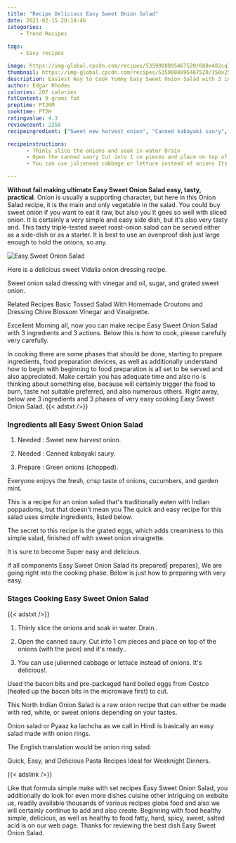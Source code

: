 ```yaml
---
title: "Recipe Delicious Easy Sweet Onion Salad"
date: 2021-02-15 20:14:46
categories:
    - Trend Recipes
    
tags:
    - Easy recipes

image: https://img-global.cpcdn.com/recipes/5359008895467520/680x482cq70/easy-sweet-onion-salad-recipe-main-photo.jpg
thumbnail: https://img-global.cpcdn.com/recipes/5359008895467520/350x250cq70/easy-sweet-onion-salad-recipe-main-photo.jpg
description: Easiest Way to Cook Yummy Easy Sweet Onion Salad with 3 ingredients and 3 stages of easy cooking.
author: Edgar Rhodes
calories: 207 calories
fatContent: 9 grams fat
preptime: PT26M
cooktime: PT2H
ratingvalue: 4.3
reviewcount: 2258
recipeingredient: ["Sweet new harvest onion", "Canned kabayaki saury", "Green onions chopped"]

recipeinstructions: 
      - Thinly slice the onions and soak in water Drain 
      - Open the canned saury Cut into 1 cm pieces and place on top of the onions with the juice and its ready 
      - You can use julienned cabbage or lettuce instead of onions Its delicious

---
```




**Without fail making ultimate Easy Sweet Onion Salad easy, tasty, practical**. Onion is usually a supporting character, but here in this Onion Salad recipe, it is the main and only vegetable in the salad. You could buy sweet onion if you want to eat it raw, but also you It goes so well with sliced onion. It is certainly a very simple and easy side dish, but it&#39;s also very tasty and. This tasty triple-tested sweet roast-onion salad can be served either as a side-dish or as a starter. It is best to use an ovenproof dish just large enough to hold the onions, so any.


![Easy Sweet Onion Salad](https://img-global.cpcdn.com/recipes/5359008895467520/680x482cq70/easy-sweet-onion-salad-recipe-main-photo.jpg "Easy Sweet Onion Salad")



Here is a delicious sweet Vidalia onion dressing recipe.

Sweet onion salad dressing with vinegar and oil, sugar, and grated sweet onion.

Related Recipes Basic Tossed Salad With Homemade Croutons and Dressing Chive Blossom Vinegar and Vinaigrette.


Excellent Morning all, now you can make recipe Easy Sweet Onion Salad with 3 ingredients and 3 actions. Below this is how to cook, please carefully very carefully.

In cooking there are some phases that should be done, starting to prepare ingredients, food preparation devices, as well as additionally understand how to begin with beginning to food preparation is all set to be served and also appreciated. Make certain you has adequate time and also no is thinking about something else, because will certainly trigger the food to burn, taste not suitable preferred, and also numerous others. Right away, below are 3 ingredients and 3 phases of very easy cooking Easy Sweet Onion Salad.
{{< adstxt />}}

### Ingredients all Easy Sweet Onion Salad


1. Needed  : Sweet new harvest onion.

1. Needed  : Canned kabayaki saury.

1. Prepare  : Green onions (chopped).


Everyone enjoys the fresh, crisp taste of onions, cucumbers, and garden mint.

This is a recipe for an onion salad that&#39;s traditionally eaten with Indian poppadoms, but that doesn&#39;t mean you The quick and easy recipe for this salad uses simple ingredients, listed below.

The secret to this recipe is the grated eggs, which adds creaminess to this simple salad, finished off with sweet onion vinaigrette.

It is sure to become Super easy and delicious.


If all components Easy Sweet Onion Salad its prepared| prepares}, We are going right into the cooking phase. Below is just how to preparing with very easy.

### Stages Cooking Easy Sweet Onion Salad

{{< adstxt />}}


1. Thinly slice the onions and soak in water. Drain..



1. Open the canned saury. Cut into 1 cm pieces and place on top of the onions (with the juice) and it&#39;s ready..



1. You can use julienned cabbage or lettuce instead of onions. It&#39;s delicious!.




Used the bacon bits and pre-packaged hard boiled eggs from Costco (heated up the bacon bits in the microwave first) to cut.

This North Indian Onion Salad is a raw onion recipe that can either be made with red, white, or sweet onions depending on your tastes.

Onion salad or Pyaaz ka lachcha as we call in Hindi is basically an easy salad made with onion rings.

The English translation would be onion ring salad.

Quick, Easy, and Delicious Pasta Recipes Ideal for Weeknight Dinners.


{{< adslink />}}

Like that formula simple make with set recipes Easy Sweet Onion Salad, you additionally do look for even more dishes cuisine other intriguing on website us, readily available thousands of various recipes globe food and also we will certainly continue to add and also create. Beginning with food healthy simple, delicious, as well as healthy to food fatty, hard, spicy, sweet, salted acid is on our web page. Thanks for reviewing the best dish Easy Sweet Onion Salad.
